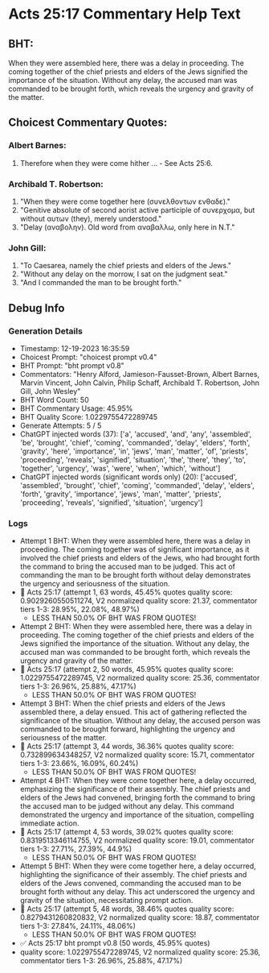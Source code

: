 # Acts 25:17 Commentary Help Text

## BHT:
When they were assembled here, there was a delay in proceeding. The coming together of the chief priests and elders of the Jews signified the importance of the situation. Without any delay, the accused man was commanded to be brought forth, which reveals the urgency and gravity of the matter.

## Choicest Commentary Quotes:
### Albert Barnes:
1. Therefore when they were come hither ... - See Acts 25:6.


### Archibald T. Robertson:
1. "When they were come together here (συνελθοντων ενθαδε)."
2. "Genitive absolute of second aorist active participle of συνερχομα, but without αυτων (they), merely understood."
3. "Delay (αναβολην). Old word from αναβαλλω, only here in N.T."

### John Gill:
1. "To Caesarea, namely the chief priests and elders of the Jews."
2. "Without any delay on the morrow, I sat on the judgment seat."
3. "And I commanded the man to be brought forth."


## Debug Info
### Generation Details
- Timestamp: 12-19-2023 16:35:59
- Choicest Prompt: "choicest prompt v0.4"
- BHT Prompt: "bht prompt v0.8"
- Commentators: "Henry Alford, Jamieson-Fausset-Brown, Albert Barnes, Marvin Vincent, John Calvin, Philip Schaff, Archibald T. Robertson, John Gill, John Wesley"
- BHT Word Count: 50
- BHT Commentary Usage: 45.95%
- BHT Quality Score: 1.0229755472289745
- Generate Attempts: 5 / 5
- ChatGPT injected words (37):
	['a', 'accused', 'and', 'any', 'assembled', 'be', 'brought', 'chief', 'coming', 'commanded', 'delay', 'elders', 'forth', 'gravity', 'here', 'importance', 'in', 'jews', 'man', 'matter', 'of', 'priests', 'proceeding', 'reveals', 'signified', 'situation', 'the', 'there', 'they', 'to', 'together', 'urgency', 'was', 'were', 'when', 'which', 'without']
- ChatGPT injected words (significant words only) (20):
	['accused', 'assembled', 'brought', 'chief', 'coming', 'commanded', 'delay', 'elders', 'forth', 'gravity', 'importance', 'jews', 'man', 'matter', 'priests', 'proceeding', 'reveals', 'signified', 'situation', 'urgency']

### Logs
- Attempt 1 BHT: When they were assembled here, there was a delay in proceeding. The coming together was of significant importance, as it involved the chief priests and elders of the Jews, who had brought forth the command to bring the accused man to be judged. This act of commanding the man to be brought forth without delay demonstrates the urgency and seriousness of the situation.
- 🔄 Acts 25:17 (attempt 1, 63 words, 45.45% quotes quality score: 0.9029260550511274, V2 normalized quality score: 21.37, commentator tiers 1-3: 28.95%, 22.08%, 48.97%) 
	- LESS THAN 50.0% OF BHT WAS FROM QUOTES!
- Attempt 2 BHT: When they were assembled here, there was a delay in proceeding. The coming together of the chief priests and elders of the Jews signified the importance of the situation. Without any delay, the accused man was commanded to be brought forth, which reveals the urgency and gravity of the matter.
- 🔄 Acts 25:17 (attempt 2, 50 words, 45.95% quotes quality score: 1.0229755472289745, V2 normalized quality score: 25.36, commentator tiers 1-3: 26.96%, 25.88%, 47.17%) 
	- LESS THAN 50.0% OF BHT WAS FROM QUOTES!
- Attempt 3 BHT: When the chief priests and elders of the Jews assembled there, a delay ensued. This act of gathering reflected the significance of the situation. Without any delay, the accused person was commanded to be brought forward, highlighting the urgency and seriousness of the matter.
- 🔄 Acts 25:17 (attempt 3, 44 words, 36.36% quotes quality score: 0.732899634348257, V2 normalized quality score: 15.71, commentator tiers 1-3: 23.66%, 16.09%, 60.24%) 
	- LESS THAN 50.0% OF BHT WAS FROM QUOTES!
- Attempt 4 BHT: When they were come together here, a delay occurred, emphasizing the significance of their assembly. The chief priests and elders of the Jews had convened, bringing forth the command to bring the accused man to be judged without any delay. This command demonstrated the urgency and importance of the situation, compelling immediate action.
- 🔄 Acts 25:17 (attempt 4, 53 words, 39.02% quotes quality score: 0.8319513346114755, V2 normalized quality score: 19.01, commentator tiers 1-3: 27.71%, 27.39%, 44.9%) 
	- LESS THAN 50.0% OF BHT WAS FROM QUOTES!
- Attempt 5 BHT: When they were come together here, a delay occurred, highlighting the significance of their assembly. The chief priests and elders of the Jews convened, commanding the accused man to be brought forth without any delay. This act underscored the urgency and gravity of the situation, necessitating prompt action.
- 🔄 Acts 25:17 (attempt 5, 48 words, 38.46% quotes quality score: 0.8279431260820832, V2 normalized quality score: 18.87, commentator tiers 1-3: 27.84%, 24.11%, 48.06%) 
	- LESS THAN 50.0% OF BHT WAS FROM QUOTES!
- ✅ Acts 25:17 bht prompt v0.8 (50 words, 45.95% quotes)
- quality score: 1.0229755472289745, V2 normalized quality score: 25.36, commentator tiers 1-3: 26.96%, 25.88%, 47.17%)